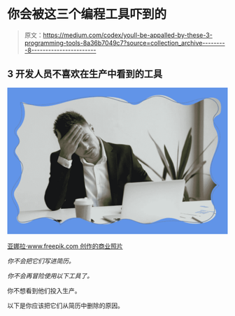 # 你会被这三个编程工具吓到的

> 原文：<https://medium.com/codex/youll-be-appalled-by-these-3-programming-tools-8a36b7049c7?source=collection_archive---------8----------------------->

## 3 开发人员不喜欢在生产中看到的工具

![](img/65aa7ec6b7d1e0ff301bc9343015ac68.png)

[亚娜拉·www.freepik.com 创作的商业照片](https://www.freepik.com/photos/business)

*你不会把它们写进简历。*

*你不会再冒险使用以下工具了。*

你不想看到他们投入生产。

以下是你应该把它们从简历中删除的原因。